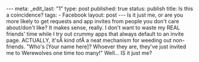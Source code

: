 --- meta: _edit_last: "1" type: post published: true status: publish title: Is this a coincidence? tags: - Facebook layout: post --- Is it just me, or are you more likely to get requests and app invites from people you don't care about/don't like? It makes sense, really. I don't want to waste my REAL friends' time while I try out crummy apps that always default to an invite page. ACTUALLY, it'sÂ kind ofÂ a neat mechanism for weeding out non-friends. "Who's [Your name here]? Whoever they are, they've just invited me to Werewolves one time too many!" Well... IS it just me? 


